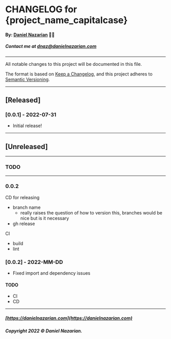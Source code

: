 # CHANGELOG for {project_name_capitalcase}
#### By: [Daniel Nazarian](https://danielnazarian) 🐧👹
##### Contact me at <dnaz@danielnazarian.com>

-------------------------------------------------------

All notable changes to this project will be documented in this file.

The format is based on [Keep a Changelog](https://keepachangelog.com/en/1.0.0/),
and this project adheres to [Semantic Versioning](https://semver.org/spec/v2.0.0.html).


-------------------------------------------------------

## [Released]

### [0.0.1] - 2022-07-31
- Initial release!

-------------------------------------------------------

## [Unreleased]

-------------------------------------------------------
### TODO

----
### 0.0.2


CD for releasing
- branch name
  - really raises the question of how to version this, branches would be nice but is it necessary
- gh release

CI
- build
- lint



### [0.0.2] - 2022-MM-DD
- Fixed import and dependency issues
#### TODO
- CI
- CD

-------------------------------------------------------

##### [https://danielnazarian.com](https://danielnazarian.com)
##### Copyright 2022 © Daniel Nazarian.
